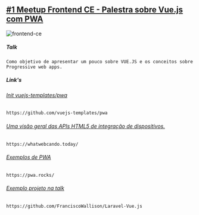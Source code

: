 ## [#1 Meetup Frontend CE - Palestra sobre Vue.js com PWA](https://www.meetup.com/pt-BR/frontend-ce/)


![frontend-ce](https://secure.meetupstatic.com/photos/event/3/d/3/6/600_476355670.jpeg)


##### Talk
```
Como objetivo de apresentar um pouco sobre VUE.JS e os conceitos sobre Progressive web apps. 
```

##### Link's

###### [Init vuejs-templates/pwa](https://github.com/vuejs-templates/pwa)
```
https://github.com/vuejs-templates/pwa
```
###### [Uma visão geral das APIs HTML5 de integração de dispositivos.](https://whatwebcando.today/) 
```
https://whatwebcando.today/
```

###### [Exemplos de PWA](https://pwa.rocks/)
```
https://pwa.rocks/
```
###### [Exemplo projeto na talk](https://github.com/FranciscoWallison/Laravel-Vue.js)
```
https://github.com/FranciscoWallison/Laravel-Vue.js
``` 



